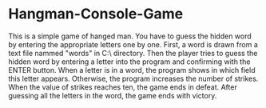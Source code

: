 # Hangman-Console-Game

This is a simple game of hanged man. You have to guess the hidden word by entering the appropriate letters one by one. First, a word is drawn from a text file nammed "words" in C:\ directory. Then the player tries to guess the hidden word by entering a letter into the program and confirming with the ENTER button. When a letter is in a word, the program shows in which field this letter appears. Otherwise, the program increases the number of strikes. When the value of strikes reaches ten, the game ends in defeat. After guessing all the letters in the word, the game ends with victory.
